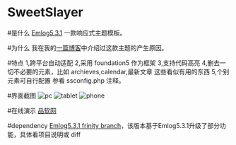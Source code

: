# SweetSlayer
#是什么
[Emlog5.3.1](http://www.emlog.net) 一款响应式主题模板。

#为什么
我在我的[一篇博客](http://pinruan.net/?post=33)中介绍过这款主题的产生原因。

#特点
1,跨平台自动适配
2,采用 foundation5 作为框架
3,支持代码高亮
4,删去一切不必要的元素，比如 archieves,calendar,最新文章 这些看似有用的东西
5,个别元素可自行配置 参看 ssconfig.php 注释。

#界面截图
![pc](http://7u2gtm.com1.z0.glb.clouddn.com/pinruan_large.png)
![tablet](http://7u2gtm.com1.z0.glb.clouddn.com/pinruan_medium.png)
![phone](http://7u2gtm.com1.z0.glb.clouddn.com/pinruan_small.png)

#在线演示
[品软网](http://pinruan.net)

#dependency
[Emlog5.3.1 frinity branch](https://git.oschina.net/noimagination/emlog5)，该版本基于Emlog5.3.1升级了部分功能，具体看项目说明或 diff
